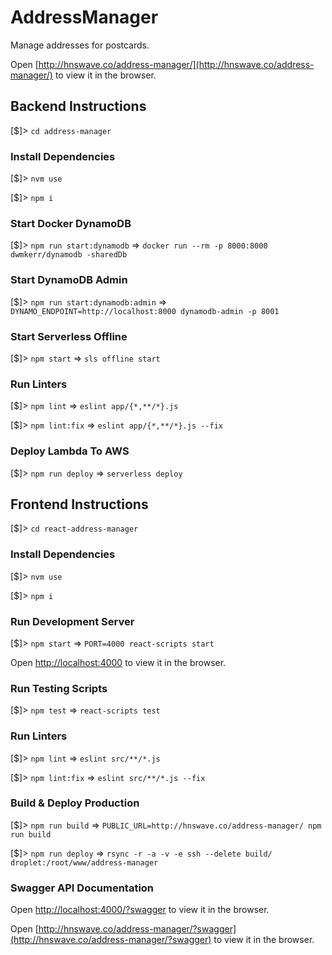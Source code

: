 # AddressManager

Manage addresses for postcards.

Open [http://hnswave.co/address-manager/](http://hnswave.co/address-manager/) to view it in the browser.

## Backend Instructions

[$]> `cd address-manager`

### Install Dependencies

[$]> `nvm use`

[$]> `npm i`

### Start Docker DynamoDB

[$]> `npm run start:dynamodb` => `docker run --rm -p 8000:8000 dwmkerr/dynamodb -sharedDb`

### Start DynamoDB Admin

[$]> `npm run start:dynamodb:admin` => `DYNAMO_ENDPOINT=http://localhost:8000 dynamodb-admin -p 8001`

### Start Serverless Offline

[$]> `npm start` => `sls offline start`

### Run Linters

[$]> `npm lint` => `eslint app/{*,**/*}.js`

[$]> `npm lint:fix` => `eslint app/{*,**/*}.js --fix`

### Deploy Lambda To AWS

[$]> `npm run deploy` => `serverless deploy`

## Frontend Instructions

[$]> `cd react-address-manager`

### Install Dependencies

[$]> `nvm use`

[$]> `npm i`

### Run Development Server

[$]> `npm start` => `PORT=4000 react-scripts start`

Open [http://localhost:4000](http://localhost:4000) to view it in the browser.

### Run Testing Scripts

[$]> `npm test` => `react-scripts test`

### Run Linters

[$]> `npm lint` => `eslint src/**/*.js`

[$]> `npm lint:fix` => `eslint src/**/*.js --fix`

### Build & Deploy Production

[$]> `npm run build` => `PUBLIC_URL=http://hnswave.co/address-manager/ npm run build`

[$]> `npm run deploy` => `rsync -r -a -v -e ssh --delete build/ droplet:/root/www/address-manager`

### Swagger API Documentation

Open [http://localhost:4000/?swagger](http://localhost:4000/?swagger) to view it in the browser.

Open [http://hnswave.co/address-manager/?swagger](http://hnswave.co/address-manager/?swagger) to view it in the browser.
